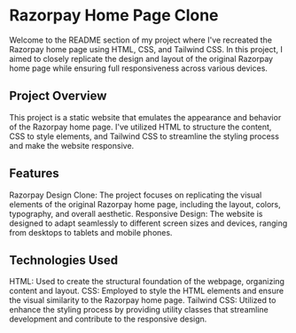 # Razorpay Home Page Clone
Welcome to the README section of my project where I've recreated the Razorpay home page using HTML, CSS, and Tailwind CSS. In this project, I aimed to closely replicate the design and layout of the original Razorpay home page while ensuring full responsiveness across various devices.

## Project Overview
This project is a static website that emulates the appearance and behavior of the Razorpay home page. I've utilized HTML to structure the content, CSS to style elements, and Tailwind CSS to streamline the styling process and make the website responsive.

## Features
Razorpay Design Clone: The project focuses on replicating the visual elements of the original Razorpay home page, including the layout, colors, typography, and overall aesthetic.
Responsive Design: The website is designed to adapt seamlessly to different screen sizes and devices, ranging from desktops to tablets and mobile phones.

## Technologies Used
HTML: Used to create the structural foundation of the webpage, organizing content and layout.
CSS: Employed to style the HTML elements and ensure the visual similarity to the Razorpay home page.
Tailwind CSS: Utilized to enhance the styling process by providing utility classes that streamline development and contribute to the responsive design.
